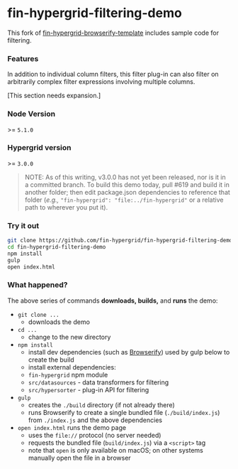 # fin-hypergrid-filtering-demo

This fork of [fin-hypergrid-browserify-template](https://github.com/fin-hypergrid/fin-hypergrid-browserify-template) includes sample code for filtering.

### Features

In addition to individual column filters, this filter plug-in can also filter on arbitrarily complex filter expressions involving multiple columns.

\[This section needs expansion.]

### Node Version
\>= `5.1.0`

### Hypergrid version
\>= `3.0.0`

> NOTE: As of this writing, v3.0.0 has not yet been released, nor is it in a committed branch. To build this demo today, pull #619 and build it in another folder; then edit package.json dependencies to reference that folder (_e.g.,_ `"fin-hypergrid": "file:../fin-hypergrid"` or a relative path to wherever you put it).

### Try it out

```bash
git clone https://github.com/fin-hypergrid/fin-hypergrid-filtering-demo.git
cd fin-hypergrid-filtering-demo
npm install
gulp
open index.html
```

### What happened?

The above series of commands **downloads, builds,** and **runs** the demo:
* `git clone ...`
    * downloads the demo
* `cd ...`
    * change to the new directory
* `npm install`
    * install dev dependencies (such as [Browserify](https://www.npmjs.com/package/browserify)) used by gulp below to create the build
    * install external dependencies:
     * `fin-hypergrid` npm module
     * `src/datasources` - data transformers for filtering
     * `src/hypersorter` - plug-in API for filtering
* `gulp`
    * creates the `./build` directory (if not already there)
    * runs Browserify to create a single bundled file (`./build/index.js`) from `./index.js` and the above dependencies
* `open index.html` runs the demo page
    * uses the `file://` protocol (no server needed)
    * requests the bundled file (`build/index.js`) via a `<script>` tag
    * note that `open` is only available on macOS; on other systems manually open the file in a browser
